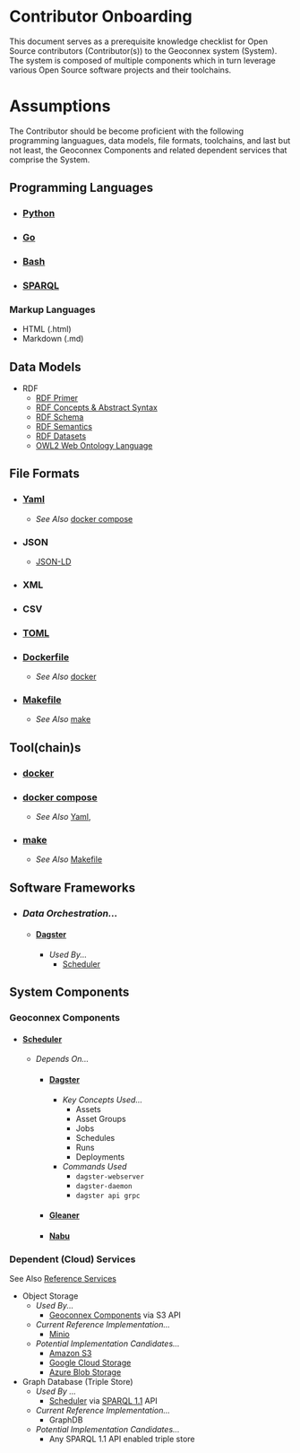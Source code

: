 # Contributor Onboarding
This document serves as a prerequisite knowledge checklist for Open Source contributors (Contributor(s)) to the Geoconnex system (System). The system is composed of multiple components which in turn leverage various Open Source software projects and their toolchains.  

# Assumptions

The Contributor should be become proficient with the following programming languagues, data models, file formats, toolchains, and last but not least, the Geoconnex Components and related dependent services that comprise the System.

## Programming Languages

* ### [Python](https://python.org)
* ### [Go](https://https://go.dev/)
* ### [Bash](https://www.gnu.org/software/bash/manual/bash.html)
* ### [SPARQL](https://www.w3.org/TR/sparql11-query/)

### Markup Languages

- HTML (.html)
- Markdown (.md)

## Data Models
* RDF
    - [RDF Primer](https://www.w3.org/TR/rdf11-primer/)
    - [RDF Concepts & Abstract Syntax](https://www.w3.org/TR/2014/REC-rdf11-concepts-20140225/)
    - [RDF Schema](https://www.w3.org/TR/2014/REC-rdf-schema-20140225/)
     - [RDF Semantics](https://www.w3.org/TR/2014/REC-rdf11-mt-20140225/)
    - [RDF Datasets](https://www.w3.org/TR/2014/NOTE-rdf11-datasets-20140225/)
    - [OWL2 Web Ontology Language](https://www.w3.org/TR/owl2-overview/)



## File Formats

* ### [Yaml](https://yaml.org/)
    - *See Also* [docker compose](#docker-compose)
* ### JSON
    - [JSON-LD](https://json-ld.org/)
* ### XML
* ### CSV
* ### [TOML](https://toml.io/en/)
* ### [Dockerfile](https://docs.docker.com/engine/reference/builder/) 
    - *See Also* [docker](#docker) 
* ### [Makefile](https://makefiletutorial.com/) 
    - *See Also* [make](#make)

## Tool(chain)s

* ### [docker](https://docs.docker.com/engine/reference/commandline/cli/) 
* ### [docker compose](https://docs.docker.com/compose/)
    - *See Also* [Yaml](#yaml), 
* ### [make](https://www.gnu.org/software/make/manual/make.html)
    - *See Also* [Makefile](#makefile)

## Software Frameworks

* ### *Data Orchestration...*
    - #### [Dagster](https://docs.dagster.io/getting-started?)
        - *Used By...*
            - [Scheduler](#scheduler)



## System Components 

### Geoconnex Components
* #### [Scheduler](https://github.com/gleanerio/scheduler) 
    - *Depends On...* 
        - #### [Dagster](https://docs.dagster.io/getting-started)
            - *Key Concepts Used...*
                - Assets
                - Asset Groups
                - Jobs
                - Schedules
                - Runs
                - Deployments
            - *Commands Used*
                - `dagster-webserver`
                - `dagster-daemon`
                - `dagster api grpc`
        - #### [Gleaner](https://github.com/gleanerio/gleaner)
        - #### [Nabu](https://github.com/gleanerio/nabu) 

### Dependent (Cloud) Services 

See Also [Reference Services](README.md#reference-services)

* Object Storage
    - *Used By...*
        - [Geoconnex Components](#geoconnex-components) via S3 API
    - *Current Reference Implementation...*
        - [Minio](https://github.com/minio/minio)
    - *Potential Implementation Candidates...*
        - [Amazon S3](https://www.google.com/search?q=Amazon+S3)
        - [Google Cloud Storage](https://www.google.com/search?q=Google+Cloud+Storage)
        - [Azure Blob Storage](https://www.google.com/search?q=Azure+Blob+Storage)
* Graph Database (Triple Store)
    - *Used By ...*
        - [Scheduler](#scheduler) via [SPARQL 1.1](#sparql) API
    - *Current Reference Implementation...*
        - GraphDB
    - *Potential Implementation Candidates...*
        - Any SPARQL 1.1 API enabled triple store

